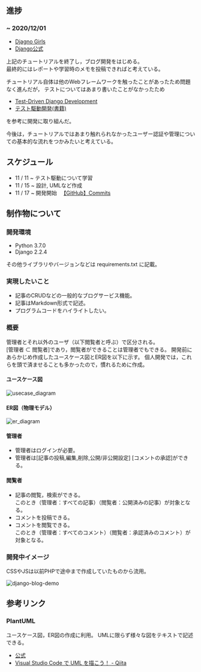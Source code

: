 ## 進捗

### ~ 2020/12/01

* [Djagno Girls](https://tutorial.djangogirls.org/ja/)  
* [Django公式](https://docs.djangoproject.com/ja/2.2/intro/) 

上記のチュートリアルを終了し，ブログ開発をはじめる。  
最終的にはレポートや学習時のメモを投稿できればと考えている。  


チュートリアル自体は他のWebフレームワークを触ったことがあったため問題なく進んだが， 
テストについてはあまり書いたことがなかったため

* [Test-Driven Django Development](https://test-driven-django-development.readthedocs.io/en/latest/)
* [テスト駆動開発(書籍)](https://books.google.co.jp/books/about/%E3%83%86%E3%82%B9%E3%83%88%E9%A7%86%E5%8B%95%E9%96%8B%E7%99%BA.html?id=HHA9DwAAQBAJ&printsec=frontcover&source=kp_read_button&redir_esc=y#v=onepage&q&f=false)

を参考に開発に取り組んだ。


今後は，チュートリアルではあまり触れられなかったユーザー認証や管理についての基本的な流れをつかみたいと考えている。


## スケジュール

* 11 / 11 ~ テスト駆動について学習
* 11 / 15 ~ 設計, UMLなど作成
* 11 / 17 ~ 開発開始 　[【GitHub】Commits](https://github.com/TeppeiHayashi/django-blog/commits/master)




## 制作物について

### 開発環境

* Python 3.7.0
* Django 2.2.4

その他ライブラリやバージョンなどは requirements.txt に記載。


### 実現したいこと

* 記事のCRUDなどの一般的なブログサービス機能。
* 記事はMarkdown形式で記述。
* プログラムコードをハイライトしたい。


### 概要

管理者とそれ以外のユーザ（以下閲覧者と呼ぶ）で区分される。  
[管理者 ⊂ 閲覧者]であり，閲覧者ができることは管理者でもできる。
開発前にあらかじめ作成したユースケース図とER図を以下に示す。
個人開発では，これらを頭で済ませることも多かったので，慣れるために作成。


#### ユースケース図

![usecase_diagram](https://user-images.githubusercontent.com/43464529/100595044-c2d9b000-333d-11eb-9095-070070d2c7df.png)

  
  
#### ER図（物理モデル）

![er_diagram](https://user-images.githubusercontent.com/43464529/100705453-8f089400-33ea-11eb-8e15-4f1d93607289.png)


#### 管理者

* 管理者はログインが必要。
* 管理者は[記事の投稿,編集,削除,公開/非公開設定] [コメントの承認]ができる。

#### 閲覧者

* 記事の閲覧，検索ができる。  
このとき（管理者：すべての記事）（閲覧者：公開済みの記事）が対象となる。
* コメントを投稿できる。
* コメントを閲覧できる。  
このとき（管理者：すべてのコメント）（閲覧者：承認済みのコメント）が対象となる。

### 開発中イメージ

CSSやJSは以前PHPで途中まで作成していたものから流用。

![django-blog-demo](https://user-images.githubusercontent.com/43464529/100710445-13f7ab80-33f3-11eb-95d5-559e4e704e30.gif)


## 参考リンク

### PlantUML

ユースケース図，ER図の作成に利用。
UMLに限らず様々な図をテキストで記述できる。

* [公式](https://plantuml.com/ja/)
* [Visual Studio Code で UML を描こう！ - Qiita](https://qiita.com/couzie/items/9dedb834c5aff09ea7b2#2-%E7%94%BB%E5%83%8F%E3%83%95%E3%82%A1%E3%82%A4%E3%83%AB%E3%81%A8%E3%81%97%E3%81%A6%E5%87%BA%E5%8A%9B)
